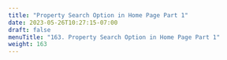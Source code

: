 ```yaml
---
title: "Property Search Option in Home Page Part 1"
date: 2023-05-26T10:27:15-07:00
draft: false
menuTitle: "163. Property Search Option in Home Page Part 1"
weight: 163
---
```


